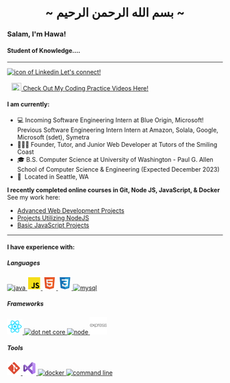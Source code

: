 
<h1 align="center">   ~ بسم الله الرحمن الرحيم ~  </h1>

### Salam, I'm Hawa!
#### Student of Knowledge....
<hr>


<span>
<a href="https://www.linkedin.com/in/hawadrammeh/" target="_blank" style="margin-right:50px">
  <img src="https://cdn-icons-png.flaticon.com/512/174/174857.png" alt="icon of Linkedin" width="16px" />
   Let's connect!       
  </a>
  <br>
  <br>
<a href="https://www.youtube.com/channel/UCWIMo_AmBpRFRpk3a5TDUhg" target="_blank" style= "padding: 10px">
 <img src="https://img.icons8.com/doodle/48/000000/youtube-play--v2.png" width="23px" height="18px"/>
  Check Out My Coding Practice Videos Here!
  </a>
</span>

#### I am currently:
- 💻 Incoming Software Engineering Intern at Blue Origin, Microsoft! Previous Software Engineering Intern Intern at Amazon, Solala, Google, Microsoft (sdet),  Symetra 
- 👩🏽‍🏫 Founder, Tutor, and Junior Web Developer at Tutors of the Smiling Coast
- 🎓 B.S. Computer Science at University of Washington - Paul G. Allen School of Computer Science & Engineering (Expected December 2023)  
- 📍 &nbsp;Located in Seattle, WA  


<p><b>I recently completed online courses in Git, Node JS, JavaScript, & Docker  </b>
  <br >See my work here:
<ul>
  <li> <a href="https://github.com/hawad416/AdvancedWebDevelopmentProjects">Advanced Web Development Projects</a></li>
  <li>  <a href="https://github.com/hawad416/NodeJS">Projects Utilizing NodeJS</a></li>
  <li>  <a href="https://github.com/hawad416/BasicJavaScriptProjects">Basic JavaScript Projects</a></li>
  
  </ul>
</p>

<hr>


#### I have experience with:
##### Languages
<span>
  <!-- Java -->
  <a href="https://docs.oracle.com/en/java/javase/11/docs/api/index.html">
    <img src="https://upload.wikimedia.org/wikipedia/en/3/30/Java_programming_language_logo.svg" alt="java" height="44px" />
  </a>
  <!-- Javascript -->
  <a href="https://developer.mozilla.org/en-US/docs/Web/JavaScript/Reference">
    <img src="https://github.com/vscode-icons/vscode-icons/raw/master/icons/file_type_js_official.svg" alt="javascript" height="32px" />
  </a>
  <!-- html -->
  <a href="https://developer.mozilla.org/en-US/docs/Web/HTML">
    <img src="https://github.com/vscode-icons/vscode-icons/raw/master/icons/file_type_html.svg" alt="html" height="32px" />
  </a>
  <!-- css -->
  <a href="https://developer.mozilla.org/en-US/docs/Web/CSS">
    <img src="https://github.com/vscode-icons/vscode-icons/raw/master/icons/file_type_css.svg" alt="css" height="32px" />
  </a>
  <!-- MySQL -->
  <a href="https://dev.mysql.com/doc/">
    <img src="https://upload.wikimedia.org/wikipedia/en/d/dd/MySQL_logo.svg" alt="mysql" height="32px" />
  </a>
</span>

##### Frameworks
<span>
  <!-- React -->
  <a href="https://reactjs.org/">
    <img src="https://github.com/vscode-icons/vscode-icons/raw/master/icons/file_type_reactjs.svg" alt="react" height="36px" />
  </a>
  <!-- .NET Core -->
  <a href="https://docs.microsoft.com/en-us/dotnet/">
    <img src="https://upload.wikimedia.org/wikipedia/commons/e/ee/.NET_Core_Logo.svg" alt="dot net core" height="32px" />
  </a>
  <!-- node -->
  <a href="https://nodejs.org/en/docs/">
    <img src="https://upload.wikimedia.org/wikipedia/commons/d/d9/Node.js_logo.svg" alt="node" height="32px" />
  </a>
   <a href="https://expressjs.com" target="_blank"> <img src="https://raw.githubusercontent.com/devicons/devicon/master/icons/express/express-original-wordmark.svg" alt="express" width="40" height="40"/> </a>
</span>

##### Tools
<span>
  <!-- Git -->
  <a href="https://git-scm.com/">
    <img src="https://github.com/vscode-icons/vscode-icons/raw/master/icons/file_type_git.svg" alt="git" height="32px" />
  </a>
  <!-- Visual Studio -->
  <a href="https://visualstudio.microsoft.com/vs/">
    <img src="https://github.com/vscode-icons/vscode-icons/raw/master/icons/file_type_sln.svg" alt="visual studio" height="32px" />
  </a>
  <!-- docker -->
  <a href="https://www.docker.com/">
    <img src="https://www.svgrepo.com/show/349342/docker.svg" alt="docker" height="30px" />
  </a>  
  <!-- command line -->
  <a href="https://www.gnu.org/software/bash/manual/bash.html">
    <img src="https://miro.medium.com/max/448/1*Fq0GuTM3LZ7S6I_mW1hD9A.png" alt="command line" height="32px" />
  </a>

</span>



